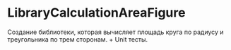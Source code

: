 # LibraryCalculationAreaFigure
Создание библиотеки, которая вычисляет площадь круга по радиусу и треугольника по трем сторонам. + Unit тесты.
